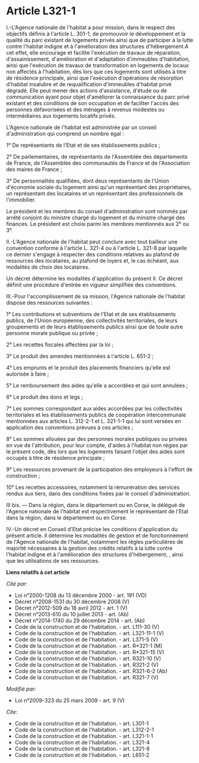 # Article L321-1

I.-L'Agence nationale de l'habitat a pour mission, dans le respect des objectifs définis à l'article L. 301-1, de promouvoir
le développement et la qualité du parc existant de logements privés ainsi que de participer à la lutte contre l'habitat
indigne et à l'amélioration des structures d'hébergement.A cet effet, elle encourage et facilite l'exécution de travaux de
réparation, d'assainissement, d'amélioration et d'adaptation d'immeubles d'habitation, ainsi que l'exécution de travaux de
transformation en logements de locaux non affectés à l'habitation, dès lors que ces logements sont utilisés à titre de
résidence principale, ainsi que l'exécution d'opérations de résorption d'habitat insalubre et de requalification d'immeubles
d'habitat privé dégradé. Elle peut mener des actions d'assistance, d'étude ou de communication ayant pour objet d'améliorer
la connaissance du parc privé existant et des conditions de son occupation et de faciliter l'accès des personnes défavorisées
et des ménages à revenus modestes ou intermédiaires aux logements locatifs privés.

L'Agence nationale de l'habitat est administrée par un conseil d'administration qui comprend un nombre égal : 

1° De représentants de l'Etat et de ses établissements publics ; 

2° De parlementaires, de représentants de l'Assemblée des départements de France, de l'Assemblée des communautés de France et
de l'Association des maires de France ; 

3° De personnalités qualifiées, dont deux représentants de l'Union d'économie sociale du logement ainsi qu'un représentant
des propriétaires, un représentant des locataires et un représentant des professionnels de l'immobilier. 

Le président et les membres du conseil d'administration sont nommés par arrêté conjoint du ministre chargé du logement et du
ministre chargé des finances. Le président est choisi parmi les membres mentionnés aux 2° ou 3°. 

II.-L'Agence nationale de l'habitat peut conclure avec tout bailleur une convention conforme à l'article L. 321-4 ou à
l'article L. 321-8 par laquelle ce dernier s'engage à respecter des conditions relatives au plafond de ressources des
locataires, au plafond de loyers et, le cas échéant, aux modalités de choix des locataires. 

Un décret détermine les modalités d'application du présent II. Ce décret définit une procédure d'entrée en vigueur simplifiée
des conventions. 

III.-Pour l'accomplissement de sa mission, l'Agence nationale de l'habitat dispose des ressources suivantes : 

1° Les contributions et subventions de l'Etat et de ses établissements publics, de l'Union européenne, des collectivités
territoriales, de leurs groupements et de leurs établissements publics ainsi que de toute autre personne morale publique ou
privée ; 

2° Les recettes fiscales affectées par la loi ; 

3° Le produit des amendes mentionnées à l'article L. 651-2 ; 

4° Les emprunts et le produit des placements financiers qu'elle est autorisée à faire ; 

5° Le remboursement des aides qu'elle a accordées et qui sont annulées ; 

6° Le produit des dons et legs ; 

7° Les sommes correspondant aux aides accordées par les collectivités territoriales et les établissements publics de
coopération intercommunale mentionnées aux articles L. 312-2-1 et L. 321-1-1 qui lui sont versées en application des
conventions prévues à ces articles ; 

8° Les sommes allouées par des personnes morales publiques ou privées en vue de l'attribution, pour leur compte, d'aides à
l'habitat non régies par le présent code, dès lors que les logements faisant l'objet des aides sont occupés à titre de
résidence principale ; 

9° Les ressources provenant de la participation des employeurs à l'effort de construction ; 

10° Les recettes accessoires, notamment la rémunération des services rendus aux tiers, dans des conditions fixées par le
conseil d'administration. 

III bis. ― Dans la région, dans le département ou en Corse, le délégué de l'Agence nationale de l'habitat est respectivement
le représentant de l'Etat dans la région, dans le département ou en Corse. 

IV.-Un décret en Conseil d'Etat précise les conditions d'application du présent article. Il détermine les modalités de
gestion et de fonctionnement de l'Agence nationale de l'habitat, notamment les règles particulières de majorité nécessaires à
la gestion des crédits relatifs à la lutte contre l'habitat indigne et à l'amélioration des structures d'hébergement, , ainsi
que les utilisations de ses ressources.

**Liens relatifs à cet article**

_Cité par_:

  - Loi n°2000-1208 du 13 décembre 2000 - art. 191 (VD)
  - Décret n°2008-1531 du 30 décembre 2008 (V)
  - Décret n°2012-509 du 18 avril 2012 - art. 1 (V)
  - Décret n°2013-610 du 10 juillet 2013 - art. (Ab)
  - Décret n°2014-1740 du 29 décembre 2014 - art. (Ab)
  - Code de la construction et de l'habitation. - art. L111-30 (V)
  - Code de la construction et de l'habitation. - art. L321-11-1 (V)
  - Code de la construction et de l'habitation. - art. L371-5 (V)
  - Code de la construction et de l'habitation. - art. R*321-1 (M)
  - Code de la construction et de l'habitation. - art. R*321-15 (V)
  - Code de la construction et de l'habitation. - art. R321-10 (V)
  - Code de la construction et de l'habitation. - art. R321-2 (V)
  - Code de la construction et de l'habitation. - art. R321-6-2 (Ab)
  - Code de la construction et de l'habitation. - art. R321-7 (V)

_Modifié par_:

  - Loi n°2009-323 du 25 mars 2009 - art. 9 (V)

_Cite_:

  - Code de la construction et de l'habitation. - art. L301-1
  - Code de la construction et de l'habitation. - art. L312-2-1
  - Code de la construction et de l'habitation. - art. L321-1-1
  - Code de la construction et de l'habitation. - art. L321-4
  - Code de la construction et de l'habitation. - art. L321-8
  - Code de la construction et de l'habitation. - art. L651-2
